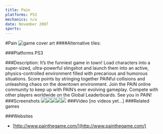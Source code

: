 ```yaml
---
title: Pain
platforms: PS3
mechanics: n/a
date: November 2007
sports: 
---
```

#Pain
![game cover art](//images.igdb.com/igdb/image/upload/t_cover_big/kzppn3y8ze1hhhiiqx2f.jpg "Logo Title Text 1")
####Alternative tiles:

###Platforms
PS3

###Description:
It’s the funniest game in town! Load characters into a super-sized, ultra-powerful slingshot and launch them into an active, physics-controlled environment filled with precarious and humorous situations. Score points by stringing together PAINful collisions and unleashing chaos on the downtown environment. Join the PAIN online community to keep up with PAIN’s ever evolving gameplay. Compete with other players worldwide on the Global Leaderboards. See you in PAIN!
###Screenshots
<a target="_blank" href="//images.igdb.com/igdb/image/upload/t_cover_big/kwjiakgtydxh4yjp24ff.jpg"><img src="//images.igdb.com/igdb/image/upload/t_thumb/kwjiakgtydxh4yjp24ff.jpg"/></a><a target="_blank" href="//images.igdb.com/igdb/image/upload/t_cover_big/ylae27bh6xbrznjzaayv.jpg"><img src="//images.igdb.com/igdb/image/upload/t_thumb/ylae27bh6xbrznjzaayv.jpg"/></a><a target="_blank" href="//images.igdb.com/igdb/image/upload/t_cover_big/h06awgcs4t8qjyei7vw4.jpg"><img src="//images.igdb.com/igdb/image/upload/t_thumb/h06awgcs4t8qjyei7vw4.jpg"/></a><a target="_blank" href="//images.igdb.com/igdb/image/upload/t_cover_big/cvedf9fid8rbipumg0m0.jpg"><img src="//images.igdb.com/igdb/image/upload/t_thumb/cvedf9fid8rbipumg0m0.jpg"/></a><a target="_blank" href="//images.igdb.com/igdb/image/upload/t_cover_big/csyq1tkn2q1nag6djtpl.jpg"><img src="//images.igdb.com/igdb/image/upload/t_thumb/csyq1tkn2q1nag6djtpl.jpg"/></a>
###Video
[no videos yet...]
###Related games

###Websites
* [http://www.painthegame.com/](http://www.painthegame.com/)

